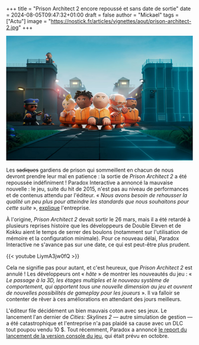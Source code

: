 +++
title = "Prison Architect 2 encore repoussé et sans date de sortie"
date = 2024-08-05T09:47:32+01:00
draft = false
author = "Mickael"
tags = ["Actu"]
image = "https://nostick.fr/articles/vignettes/aout/prison-architect-2.jpg"
+++

![Prison Architect 2](prison-architect-2.jpg "Oz.")

Les ~~sadiques~~ gardiens de prison qui sommeillent en chacun de nous devront prendre leur mal en patience : la sortie de *Prison Architect 2* a été repoussée indéfiniment ! Paradox Interactive a annoncé la mauvaise nouvelle : le jeu, suite du hit de 2015, n'est pas au niveau de performances et de contenus attendu par l'éditeur. « *Nous avons besoin de rehausser la qualité un peu plus pour atteindre les standards que nous souhaitons pour cette suite* », [explique](https://forum.paradoxplaza.com/forum/developer-diary/prison-architect-2-delayed-release.1697795/) l'entreprise.

À l'origine, *Prison Architect 2* devait sortir le 26 mars, mais il a été retardé à plusieurs reprises histoire que les développeurs de Double Eleven et de Kokku aient le temps de serrer des boulons (notamment sur l'utilisation de mémoire et la configuration minimale). Pour ce nouveau délai, Paradox Interactive ne s'avance pas sur une date, ce qui est peut-être plus prudent.

{{< youtube LiymA3jw0fQ >}} 

Cela ne signifie pas pour autant, et c'est heureux, que *Prison Architect 2* est annulé ! Les développeurs ont « *hâte* » de montrer les nouveautés du jeu : « *Le passage à la 3D, les étages multiples et le nouveau système de comportement, qui apportent tous une nouvelle dimension au jeu et ouvrent de nouvelles possibilités de gameplay pour les joueurs* ». Il va falloir se contenter de rêver à ces améliorations en attendant des jours meilleurs.

L'éditeur file décidément un bien mauvais coton avec ses jeux. Le lancement l'an dernier de *Cities: Skylines 2* — autre simulation de gestion — a été catastrophique et l'entreprise n'a pas plaidé sa cause avec un DLC tout poupou vendu 10 $. Tout récemment, Paradox a annoncé [le report du lancement de la version console du jeu](https://nostick.fr/articles/2024/juillet/0907-city-skyline-2-consoles-report-jours-meilleurs/), qui était prévu en octobre.